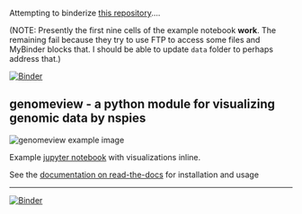 Attempting to binderize [this repository](https://github.com/nspies/genomeview)....

(NOTE: Presently the first nine cells of the example notebook **work**. The remaining fail because they try to use FTP to access some files and MyBinder blocks that. I should be able to update `data` folder to perhaps address that.)

[![Binder](https://mybinder.org/badge_logo.svg)](https://mybinder.org/v2/gh/fomightez/genomeview-binder/master?urlpath=lab/tree/examples%2Fexamples.ipynb)

## genomeview - a python module for visualizing genomic data by nspies

![genomeview example image](https://raw.githubusercontent.com/nspies/genomeview/master/docs/images/overview.svg?sanitize=true)

Example [jupyter notebook](http://nbviewer.jupyter.org/github/nspies/genomeview/blob/master/examples/examples.ipynb) with visualizations inline.

See the [documentation on read-the-docs](http://genomeview.readthedocs.io/en/latest/index.html) for installation and usage

----------

[![Binder](https://mybinder.org/badge_logo.svg)](https://mybinder.org/v2/gh/fomightez/genomeview-binder/master?urlpath=lab/tree/examples%2Fexamples.ipynb)